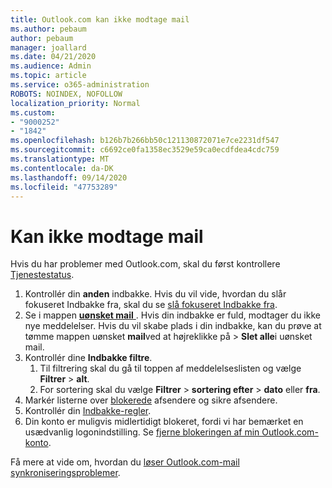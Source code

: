 ```yaml
---
title: Outlook.com kan ikke modtage mail
ms.author: pebaum
author: pebaum
manager: joallard
ms.date: 04/21/2020
ms.audience: Admin
ms.topic: article
ms.service: o365-administration
ROBOTS: NOINDEX, NOFOLLOW
localization_priority: Normal
ms.custom:
- "9000252"
- "1842"
ms.openlocfilehash: b126b7b266bb50c121130872071e7ce2231df547
ms.sourcegitcommit: c6692ce0fa1358ec3529e59ca0ecdfdea4cdc759
ms.translationtype: MT
ms.contentlocale: da-DK
ms.lasthandoff: 09/14/2020
ms.locfileid: "47753289"
---
```

# <a name="unable-to-receive-email"></a>Kan ikke modtage mail

Hvis du har problemer med Outlook.com, skal du først kontrollere [Tjenestestatus](https://go.microsoft.com/fwlink/p/?linkid=837482).

1. Kontrollér din **anden** indbakke. Hvis du vil vide, hvordan du slår fokuseret Indbakke fra, skal du se [slå fokuseret Indbakke fra](https://support.office.com/article/f714d94d-9e63-4217-9ccb-6cb2986aa1b2). 
2. Se i mappen [ **uønsket mail** ](https://outlook.live.com/mail/junkemail). Hvis din indbakke er fuld, modtager du ikke nye meddelelser. Hvis du vil skabe plads i din indbakke, kan du prøve at tømme mappen uønsket **mail**ved at højreklikke på  >  **Slet alle**i uønsket mail.
3. Kontrollér dine **Indbakke filtre**. 
    1. Til filtrering skal du gå til toppen af meddelelseslisten og vælge **Filtrer**  >  **alt**.
    2. For sortering skal du vælge **Filtrer**  >  **sortering efter**  >  **dato** eller **fra**.
4. Markér listerne over [blokerede](https://outlook.live.com/mail/options/mail/junkEmail) afsendere og sikre afsendere.
5. Kontrollér din [Indbakke-regler](https://outlook.live.com/mail/options/mail/rules).
6. Din konto er muligvis midlertidigt blokeret, fordi vi har bemærket en usædvanlig logonindstilling. Se [fjerne blokeringen af min Outlook.com-konto](https://support.office.com/article/f4ad2701-d166-4d8b-8a6a-9af2a1f8a4c4).

Få mere at vide om, hvordan du [løser Outlook.com-mail synkroniseringsproblemer](https://support.office.com/article/d39e3341-8d79-4bf1-b3c7-ded602233642).
